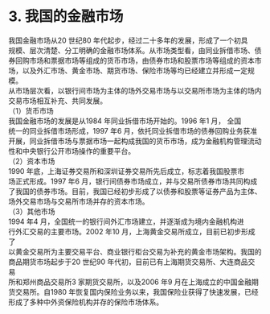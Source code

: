# 3. 我国的金融市场

我国金融市场从20 世纪80 年代起步，经过二十多年的发展，形成了一个初具<br />
    规模、层次清楚、分工明确的金融市场体系。从市场类型看，由同业拆借市场、债<br />
    券回购市场和票据市场等组成的货币市场，由债券市场和股票市场等组成的资本市<br />
    场，以及外汇市场、黄金市场、期货市场、保险市场等均已经建立并形成一定规模。<br />
    从市场层次看，以银行间市场为主体的场外交易市场与以交易所市场为主体的场内<br />
    交易市场相互补充、共同发展。<br />
    （1）货币市场<br />
    我国金融市场的发展是从1984 年同业拆借市场开始的。1996 年1 月， 全国<br />
    统一的同业拆借市场形成，1997 年6 月，依托同业拆借市场的债券回购业务获准<br />
    开展，同业拆借市场与票据市场一起构成我国的货币市场，成为金融机构管理流动<br />
    性和中央银行公开市场操作的重要平台。<br />
    （2）资本市场<br />
    1990 年底，上海证券交易所和深圳证券交易所先后成立，标志着我国股票市<br />
    场正式形成。1997 年6 月，银行间债券市场成立，并与交易所债券市场共同构成<br />
    了我国的债券市场。目前，我国已经初步形成了以债券和股票等证券产品为主体、<br />
    场外交易市场与交易所市场并存的资本市场。<br />
    （3）其他市场<br />
    1994 年4 月，全国统一的银行间外汇市场建立，并逐渐成为境内金融机构进<br />
    行外汇交易的主要市场。2002 年10 月，上海黄金交易所成立，目前已初步形成了<br />
    以黄金交易所为主要交易平台、商业银行柜台交易为补充的黄金市场架构。我国的<br />
    商品期货市场起步于20 世纪90 年代初，目前已有上海期货交易所、大连商品交易<br />
    所和郑州商品交易所3 家期货交易所，以及2006 年9 月在上海成立的中国金融期<br />
    货交易所。自1980 年恢复国内保险业务以来，我国保险业获得了快速发展，已经<br />
  形成了多种中外资保险机构并存的保险市场体系。